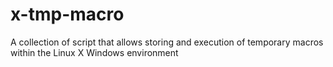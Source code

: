 x-tmp-macro
===========

A collection of script that allows storing and execution of temporary macros within the Linux X Windows environment
